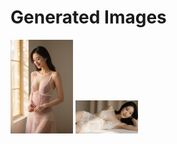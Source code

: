 # Generated Images



<img src="2025_09_12_01.webp" width="100"/> <img src="2025_09_12_02.webp" width="100"/>